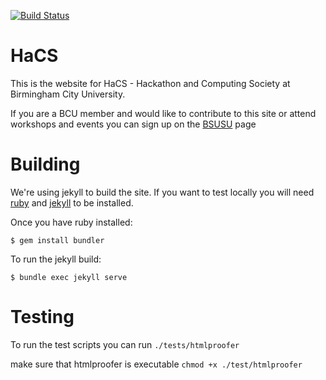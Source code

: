 [![Build Status](https://travis-ci.org/HaCSBCU/hacsbcu.github.io.svg?branch=master)](https://travis-ci.org/HaCSBCU/hacsbcu.github.io)
# HaCS
This is the website for HaCS - Hackathon and Computing Society at Birmingham City University.

If you are a BCU member and would like to contribute to this site or attend workshops and events you can sign up on the [BSUSU](https://www.bcusu.com/organisation/9907/) page

# Building

We're using jekyll to build the site. If you want to test locally you will need [ruby](https://rvm.io/rvm/install) and [jekyll](https://jekyllrb.com/) to be installed.

Once you have ruby installed:

`$ gem install bundler`

To run the jekyll build:

`$ bundle exec jekyll serve`

# Testing

To run the test scripts you can run `./tests/htmlproofer`

make sure that htmlproofer is executable `chmod +x ./test/htmlproofer`

